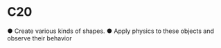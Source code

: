 # C20
● Create various kinds of shapes. ● Apply physics to these objects and observe their behavior
